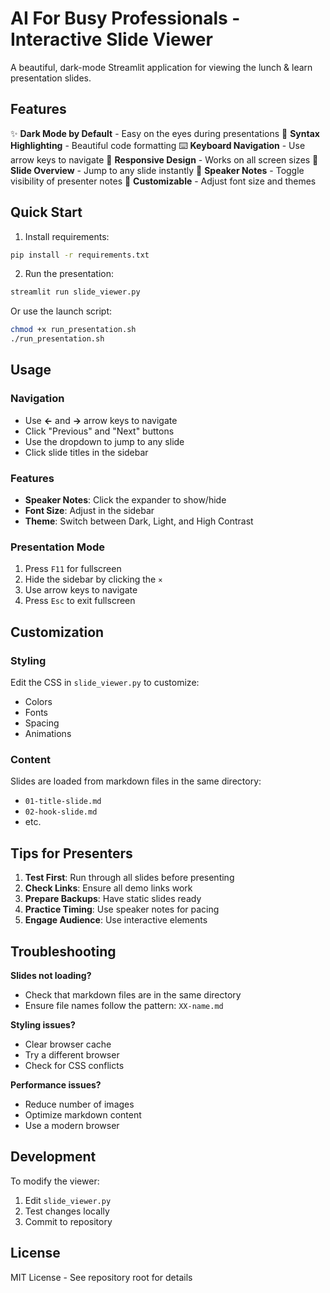 # AI For Busy Professionals - Interactive Slide Viewer

A beautiful, dark-mode Streamlit application for viewing the lunch & learn presentation slides.

## Features

✨ **Dark Mode by Default** - Easy on the eyes during presentations
🎨 **Syntax Highlighting** - Beautiful code formatting
⌨️ **Keyboard Navigation** - Use arrow keys to navigate
📱 **Responsive Design** - Works on all screen sizes
📑 **Slide Overview** - Jump to any slide instantly
📝 **Speaker Notes** - Toggle visibility of presenter notes
🎯 **Customizable** - Adjust font size and themes

## Quick Start

1. Install requirements:
```bash
pip install -r requirements.txt
```

2. Run the presentation:
```bash
streamlit run slide_viewer.py
```

Or use the launch script:
```bash
chmod +x run_presentation.sh
./run_presentation.sh
```

## Usage

### Navigation
- Use **←** and **→** arrow keys to navigate
- Click "Previous" and "Next" buttons
- Use the dropdown to jump to any slide
- Click slide titles in the sidebar

### Features
- **Speaker Notes**: Click the expander to show/hide
- **Font Size**: Adjust in the sidebar
- **Theme**: Switch between Dark, Light, and High Contrast

### Presentation Mode
1. Press `F11` for fullscreen
2. Hide the sidebar by clicking the `×`
3. Use arrow keys to navigate
4. Press `Esc` to exit fullscreen

## Customization

### Styling
Edit the CSS in `slide_viewer.py` to customize:
- Colors
- Fonts
- Spacing
- Animations

### Content
Slides are loaded from markdown files in the same directory:
- `01-title-slide.md`
- `02-hook-slide.md`
- etc.

## Tips for Presenters

1. **Test First**: Run through all slides before presenting
2. **Check Links**: Ensure all demo links work
3. **Prepare Backups**: Have static slides ready
4. **Practice Timing**: Use speaker notes for pacing
5. **Engage Audience**: Use interactive elements

## Troubleshooting

**Slides not loading?**
- Check that markdown files are in the same directory
- Ensure file names follow the pattern: `XX-name.md`

**Styling issues?**
- Clear browser cache
- Try a different browser
- Check for CSS conflicts

**Performance issues?**
- Reduce number of images
- Optimize markdown content
- Use a modern browser

## Development

To modify the viewer:

1. Edit `slide_viewer.py`
2. Test changes locally
3. Commit to repository

## License

MIT License - See repository root for details